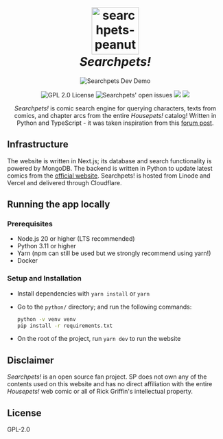<h1 align="center">
  <img width="110" alt="searchpets-peanut-transparent" src="https://user-images.githubusercontent.com/94678583/170873665-9d07cb32-abb9-45b6-8aea-8e361da84bd7.png" />
  <br />
  <em>Searchpets!</em>
</h1>
<p align="center">
  <img src="https://user-images.githubusercontent.com/94678583/192121601-8083d9a5-a607-4201-8db1-d15369e240b7.png" alt="Searchpets Dev Demo" />
</p>
<p align="center">
  <img src="https://img.shields.io/github/license/foosky-labs/searchpets?style=flat" alt="GPL 2.0 License" />
  <img src="https://img.shields.io/github/issues/foosky-labs/searchpets?style=flat" alt="Searchpets' open issues" />
  <img src="https://img.shields.io/github/last-commit/foosky-labs/searchpets" />
  <img src="https://img.shields.io/github/contributors/foosky-labs/searchpets" />
</p>
<p align="center">
<em>Searchpets!</em> is comic search engine for querying characters, texts from comics, and chapter arcs from the entire <em>Housepets!</em> catalog! Written in Python and TypeScript - it was taken inspiration from this <a href="https://www.housepetscomic.com/forums/viewtopic.php?f=13&t=5434&p=938783&hilit=search+engine#p938783">forum post</a>.
</p>

## Infrastructure

The website is written in Next.js; its database and search functionality is powered
by MongoDB. The backend is written in Python to update latest comics from
the [official website](https://www.housepetscomic.com).
Searchpets! is hosted from Linode and Vercel and delivered through Cloudflare.

## Running the app locally

### Prerequisites

- Node.js 20 or higher (LTS recommended)
- Python 3.11 or higher
- Yarn (npm can still be used but we strongly recommend using
  yarn!)
- Docker

### Setup and Installation

- Install dependencies with `yarn install` or `yarn`
- Go to the `python/` directory; and run the following commands:

  ```sh
  python -v venv venv
  pip install -r requirements.txt
  ```

- On the root of the project, run `yarn dev` to run the website

## Disclaimer

_Searchpets!_ is an open source fan project. SP does not own any of the
contents used on this website and has no direct affiliation with the entire
_Housepets!_ web comic or all of Rick Griffin's intellectual property.

## License

GPL-2.0
